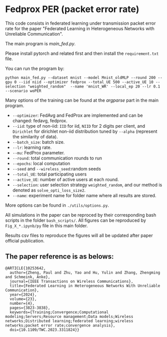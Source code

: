 # Fedprox PER (packet error rate)

This code consists in federated learning under transmission packet error rate for the paper "Federated Learning in Heterogeneous Networks with Unreliable Communication".



The main program is *main_fed.py*.

Please install pytorch and related first and then install the `requirement.txt` file. 


You can run the program by:

```
python main_fed.py --dataset mnist --model Mnist_oldMLP --round 200 --gpu 0 --iid niid --optimizer fedprox --total_UE 500 --active_UE 10 --selection "weighted_random"  --name 'mnist_WR' --local_ep 20 --lr 0.1 --scenario woPER

```

Many options of the training can be found at the *argparse* part in the main program.
* `--optimizer`: FedAvg and FedProx are implemented and can be changed: fedavg, fedprox.
* `--iid`: type of non-iid: `IID` for iid, `NIID` for 2 digits per client, and `Dirichlet` for dirichlet non-iid distribution tuned by `--alpha` (represent the similarity of data).
* `--batch_size`: batch size.
* `--lr`: learning rate.
* `--mu`: FedProx parameter.
* `--round`: total communication rounds to run
* `--epochs`: local computation
* `--seed` and `--wireless_seed`:random seeds
* `--total_UE`: total participating users
* `--active_UE`: number of active users at each round.
* `--selection`: user selection strategy `weighted_random`, and our method is denoted as `solve_opti_loss_size2`.
* `--name`: experiment name for folder name where all results are stored.

More options can be found in `./utils/options.py`.

All simulations in the paper can be reproced by their corresponding bash scripts in the folder `bash_scripts/`.
All figures can be reproduced by `Fig_X_*.ipynb/py` file in this main folder.

Results csv files to reproduce the figures will all be updated after paper official publication.


The paper reference is as belows:
---
```
@ARTICLE{10253642,
  author={Zheng, Paul and Zhu, Yao and Hu, Yulin and Zhang, Zhengming and Schmeink, Anke},
  journal={IEEE Transactions on Wireless Communications}, 
  title={Federated Learning in Heterogeneous Networks With Unreliable Communication}, 
  year={2024},
  volume={23},
  number={4},
  pages={3823-3838},
  keywords={Training;Convergence;Computational modeling;Servers;Resource management;Data models;Wireless networks;Distributed learning;federated learning;wireless networks;packet error rate;convergence analysis},
  doi={10.1109/TWC.2023.3311824}}
```
